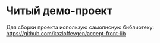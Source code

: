 # Читый демо-проект

Для сборки проекта использую самописную библиотеку: https://github.com/kozloffevgen/accept-front-lib
